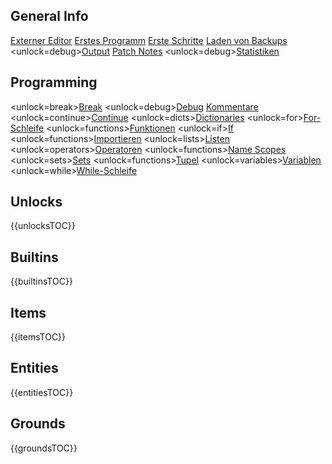 ## General Info
[Externer Editor](docs/external_editor.md)      [Erstes Programm](docs/first_program.md)      [Erste Schritte](docs/getting_started.md)      [Laden von Backups](docs/backup.md)      <unlock=debug>[Output](docs/output.md)      </unlock>[Patch Notes](docs/patchnotes.md)      <unlock=debug>[Statistiken](docs/stats.md)      </unlock>

## Programming
<unlock=break>[Break](docs/scripting/break.md)      </unlock><unlock=debug>[Debug](docs/scripting/debug.md)      </unlock>[Kommentare](docs/scripting/comments.md)      <unlock=continue>[Continue](docs/scripting/continue.md)      </unlock><unlock=dicts>[Dictionaries](docs/scripting/dicts.md)      </unlock><unlock=for>[For-Schleife](docs/scripting/for.md)      </unlock><unlock=functions>[Funktionen](docs/scripting/functions.md)      </unlock><unlock=if>[If](docs/scripting/if.md)      </unlock><unlock=functions>[Importieren](docs/scripting/import.md)      </unlock><unlock=lists>[Listen](docs/scripting/lists.md)      </unlock><unlock=operators>[Operatoren](docs/scripting/operators.md)      </unlock><unlock=functions>[Name Scopes](docs/scripting/scopes.md)      </unlock><unlock=sets>[Sets](docs/scripting/sets.md)      </unlock><unlock=functions>[Tupel](docs/scripting/tuples.md)      </unlock><unlock=variables>[Variablen](docs/scripting/variables.md)      </unlock><unlock=while>[While-Schleife](docs/scripting/while.md)      </unlock>

## Unlocks
{{unlocksTOC}}

## Builtins
{{builtinsTOC}}

## Items
{{itemsTOC}}

## Entities
{{entitiesTOC}}

## Grounds
{{groundsTOC}}